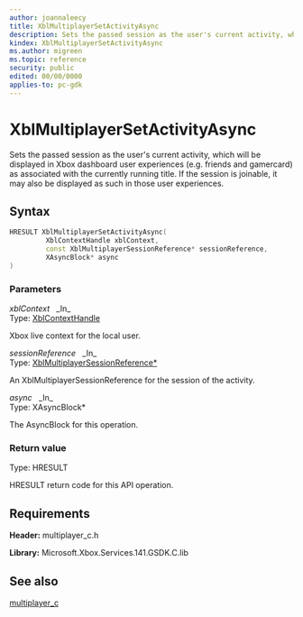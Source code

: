 ```yaml
---
author: joannaleecy
title: XblMultiplayerSetActivityAsync
description: Sets the passed session as the user's current activity, which will be displayed in Xbox dashboard user experiences (e.g. friends and gamercard) as associated with the currently running title. If the session is joinable, it may also be displayed as such in those user experiences.
kindex: XblMultiplayerSetActivityAsync
ms.author: migreen
ms.topic: reference
security: public
edited: 00/00/0000
applies-to: pc-gdk
---
```


# XblMultiplayerSetActivityAsync  

Sets the passed session as the user's current activity, which will be displayed in Xbox dashboard user experiences (e.g. friends and gamercard) as associated with the currently running title. If the session is joinable, it may also be displayed as such in those user experiences.  

## Syntax  
  
```cpp
HRESULT XblMultiplayerSetActivityAsync(  
         XblContextHandle xblContext,  
         const XblMultiplayerSessionReference* sessionReference,  
         XAsyncBlock* async  
)  
```  
  
### Parameters  
  
*xblContext* &nbsp;&nbsp;\_In\_  
Type: [XblContextHandle](../../types_c/handles/xblcontexthandle.md)  
  
Xbox live context for the local user.  
  
*sessionReference* &nbsp;&nbsp;\_In\_  
Type: [XblMultiplayerSessionReference*](../structs/xblmultiplayersessionreference.md)  
  
An XblMultiplayerSessionReference for the session of the activity.  
  
*async* &nbsp;&nbsp;\_In\_  
Type: XAsyncBlock*  
  
The AsyncBlock for this operation.  
  
  
### Return value  
Type: HRESULT
  
HRESULT return code for this API operation.
  
## Requirements  
  
**Header:** multiplayer_c.h
  
**Library:** Microsoft.Xbox.Services.141.GSDK.C.lib
  
## See also  
[multiplayer_c](../multiplayer_c_members.md)  
  
  